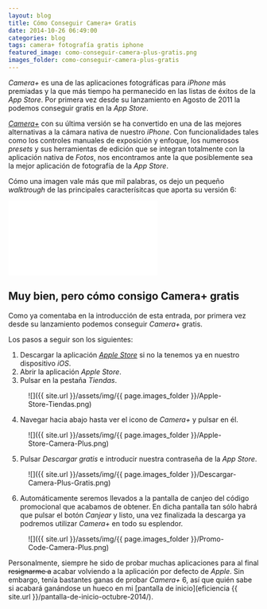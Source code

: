 ```yaml
---
layout: blog
title: Cómo Conseguir Camera+ Gratis
date: 2014-10-26 06:49:00
categories: blog
tags: camera+ fotografía gratis iphone
featured_image: como-conseguir-camera-plus-gratis.png
images_folder: como-conseguir-camera-plus-gratis
---
```

*Camera+* es una de las aplicaciones fotográficas para *iPhone* más premiadas y la que más tiempo ha permanecido en las listas de éxitos de la *App Store*. Por primera vez desde su lanzamiento en Agosto de 2011 la podemos conseguir gratis en la *App Store*.<Sigue Leyendo>  
  
[*Camera+*](http://campl.us) con su última versión se ha convertido en una de las mejores alternativas a la cámara nativa de nuestro *iPhone*. Con funcionalidades tales como los controles manuales de exposición y enfoque, los numerosos *presets* y sus herramientas de edición que se integran totalmente con la aplicación nativa de *Fotos*, nos encontramos ante la que posiblemente sea la mejor aplicación de fotografía de la *App Store*.
  
Cómo una imagen vale más que mil palabras, os dejo un pequeño *walktrough* de las principales caracterísitcas que aporta su versión 6:  
    
<div class='embed-container'><iframe src="//www.youtube.com/embed/pb7BR_YXf_w" frameborder="0" allowfullscreen></iframe></div>  
  
## Muy bien, pero cómo consigo Camera+ gratis  
 
Como ya comentaba en la introducción de esta entrada, por primera vez desde su lanzamiento podemos conseguir *Camera+* gratis.  
    
Los pasos a seguir son los siguientes:  
    
1. Descargar la aplicación [*Apple Store*](https://itunes.apple.com/es/app/apple-store/id375380948?mt=8&uo=4&at=1l3v5kR&ct=blog) si no la tenemos ya en nuestro dispositivo *iOS*.
2. Abrir la aplicación *Apple Store*.
3. Pulsar en la pestaña *Tiendas*.

<figure markdown="1" class="screenshot">
![]({{ site.url }}/assets/img/{{ page.images_folder }}/Apple-Store-Tiendas.png)
</figure>

4. Navegar hacia abajo hasta ver el icono de *Camera+* y pulsar en él.

<figure markdown="1" class="screenshot">
![]({{ site.url }}/assets/img/{{ page.images_folder }}/Apple-Store-Camera-Plus.png)
</figure>
 
5. Pulsar *Descargar gratis* e introducir nuestra contraseña de la *App Store*.  
  
<figure markdown="1" class="screenshot">
![]({{ site.url }}/assets/img/{{ page.images_folder }}/Descargar-Camera-Plus-Gratis.png)
</figure>

6. Automáticamente seremos llevados a la pantalla de canjeo del código promocional que acabamos de obtener. En dicha pantalla tan sólo habrá que pulsar el botón *Canjear* y listo, una vez finalizada la descarga ya podremos utilizar *Camera+* en todo su esplendor.    
  
  
<figure markdown="1" class="screenshot">
![]({{ site.url }}/assets/img/{{ page.images_folder }}/Promo-Code-Camera-Plus.png)
</figure>
  
Personalmente, siempre he sido de probar muchas aplicaciones para al final <strike>resignarme a</strike> acabar volviendo a la aplicación por defecto de *Apple*. Sin embargo, tenía bastantes ganas de probar *Camera+* 6, así que quién sabe si acabará ganándose un hueco en mi [pantalla de inicio](eficiencia
{{ site.url }}/pantalla-de-inicio-octubre-2014/).  